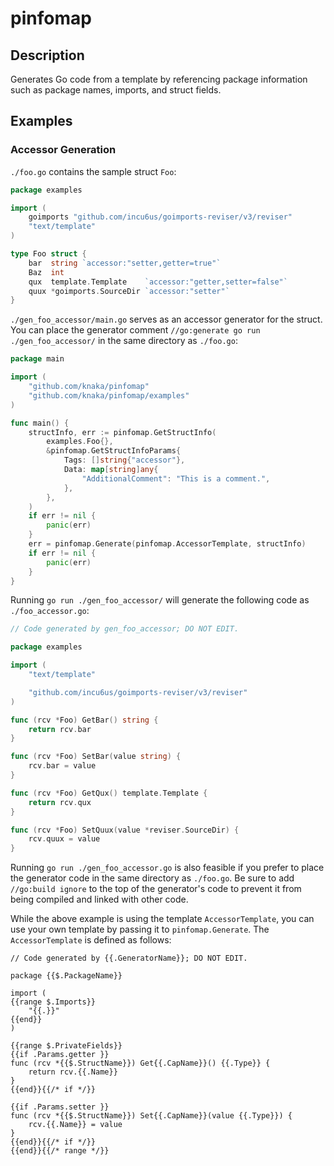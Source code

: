 # pinfomap

## Description

Generates Go code from a template by referencing package information such as package names, imports, and struct fields.

## Examples

### Accessor Generation

`./foo.go` contains the sample struct `Foo`:

```go
package examples

import (
	goimports "github.com/incu6us/goimports-reviser/v3/reviser"
	"text/template"
)

type Foo struct {
	bar  string `accessor:"setter,getter=true"`
	Baz  int
	qux  template.Template    `accessor:"getter,setter=false"`
	quux *goimports.SourceDir `accessor:"setter"`
}
```

`./gen_foo_accessor/main.go` serves as an accessor generator for the struct. You can place the generator comment `//go:generate go run ./gen_foo_accessor/` in the same directory as `./foo.go`:

```go
package main

import (
	"github.com/knaka/pinfomap"
	"github.com/knaka/pinfomap/examples"
)

func main() {
	structInfo, err := pinfomap.GetStructInfo(
		examples.Foo{},
		&pinfomap.GetStructInfoParams{
			Tags: []string{"accessor"},
			Data: map[string]any{
				"AdditionalComment": "This is a comment.",
			},
		},
	)
	if err != nil {
		panic(err)
	}
	err = pinfomap.Generate(pinfomap.AccessorTemplate, structInfo)
	if err != nil {
		panic(err)
	}
}
```

Running `go run ./gen_foo_accessor/` will generate the following code as `./foo_accessor.go`:

```go
// Code generated by gen_foo_accessor; DO NOT EDIT.

package examples

import (
	"text/template"

	"github.com/incu6us/goimports-reviser/v3/reviser"
)

func (rcv *Foo) GetBar() string {
	return rcv.bar
}

func (rcv *Foo) SetBar(value string) {
	rcv.bar = value
}

func (rcv *Foo) GetQux() template.Template {
	return rcv.qux
}

func (rcv *Foo) SetQuux(value *reviser.SourceDir) {
	rcv.quux = value
}
```

Running `go run ./gen_foo_accessor.go` is also feasible if you prefer to place the generator code in the same directory as `./foo.go`. Be sure to add `//go:build ignore` to the top of the generator's code to prevent it from being compiled and linked with other code.

While the above example is using the template `AccessorTemplate`, you can use your own template by passing it to `pinfomap.Generate`. The `AccessorTemplate` is defined as follows:

```gotemplate
// Code generated by {{.GeneratorName}}; DO NOT EDIT.

package {{$.PackageName}}

import (
{{range $.Imports}}
	"{{.}}"
{{end}}
)

{{range $.PrivateFields}}
{{if .Params.getter }}
func (rcv *{{$.StructName}}) Get{{.CapName}}() {{.Type}} {
	return rcv.{{.Name}}
}
{{end}}{{/* if */}}

{{if .Params.setter }}
func (rcv *{{$.StructName}}) Set{{.CapName}}(value {{.Type}}) {
	rcv.{{.Name}} = value
}
{{end}}{{/* if */}}
{{end}}{{/* range */}}
```
